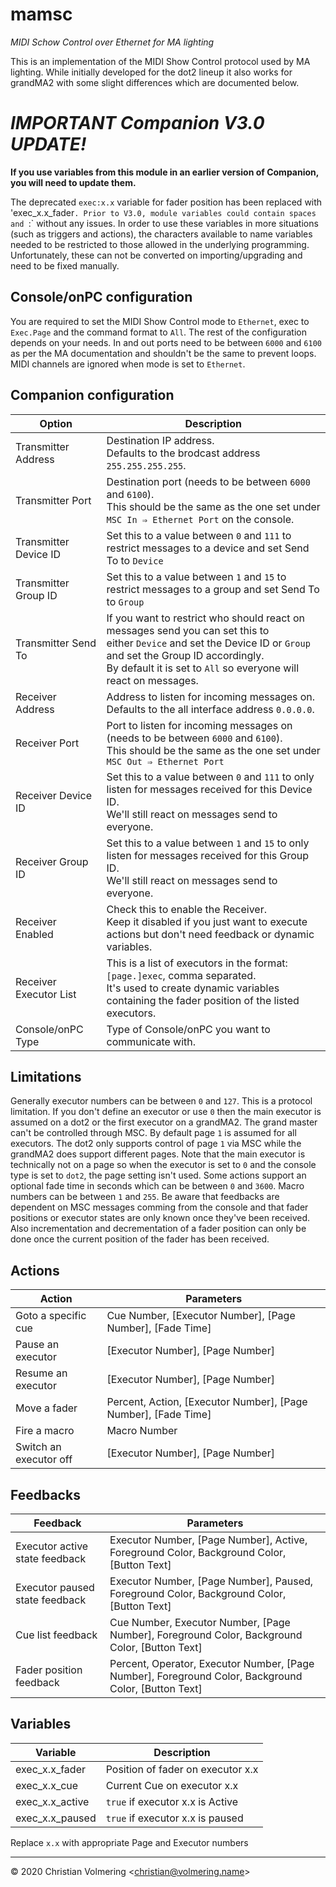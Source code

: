 # mamsc
*MIDI Schow Control over Ethernet for MA lighting*

This is an implementation of the MIDI Show Control protocol used by MA lighting.
While initially developed for the dot2 lineup it also works for grandMA2 with some slight differences which are documented below.

# *IMPORTANT Companion V3.0 UPDATE!*
**If you use variables from this module in an earlier version of Companion, you will need to update them.**

The deprecated `exec:x.x` variable for fader position has been replaced with 'exec_x.x_fader`. Prior to V3.0, module variables could contain spaces and `:` without any issues. In order to use these variables in more situations (such as triggers and actions), the characters available to name variables needed to be restricted to those allowed in the underlying programming. Unfortunately, these can not be converted on importing/upgrading and need to be fixed manually.


## Console/onPC configuration
You are required to set the MIDI Show Control mode to `Ethernet`, exec to `Exec.Page` and the command format to `All`.
The rest of the configuration depends on your needs.
In and out ports need to be between `6000` and `6100` as per the MA documentation and shouldn't be the same to prevent loops.
MIDI channels are ignored when mode is set to `Ethernet`.

## Companion configuration
| Option | Description |
| --- | --- |
| Transmitter Address | Destination IP address.<br>Defaults to the brodcast address `255.255.255.255`. |
| Transmitter Port | Destination port (needs to be between `6000` and `6100`).<br>This should be the same as the one set under `MSC In ⇒ Ethernet Port` on the console. |
| Transmitter Device ID | Set this to a value between `0` and `111` to restrict messages to a device and set Send To to `Device` |
| Transmitter Group ID | Set this to a value between `1` and `15` to restrict messages to a group and set Send To to `Group` |
| Transmitter Send To | If you want to restrict who should react on messages send you can set this to<br> either `Device` and set the Device ID or `Group` and set the Group ID accordingly.<br>By default it is set to `All` so everyone will react on messages. |
| Receiver Address | Address to listen for incoming messages on.<br>Defaults to the all interface address `0.0.0.0`. |
| Receiver Port | Port to listen for incoming messages on (needs to be between `6000` and `6100`).<br>This should be the same as the one set under `MSC Out ⇒ Ethernet Port` |
| Receiver Device ID | Set this to a value between `0` and `111` to only listen for messages received for this Device ID.<br>We'll still react on messages send to everyone. |
| Receiver Group ID | Set this to a value between `1` and `15` to only listen for messages received for this Group ID.<br>We'll still react on messages send to everyone. |
| Receiver Enabled | Check this to enable the Receiver.<br>Keep it disabled if you just want to execute actions but don't need feedback or dynamic variables. |
| Receiver Executor List | This is a list of executors in the format: `[page.]exec`, comma separated.<br>It's used to create dynamic variables containing the fader position of the listed executors. |
| Console/onPC Type | Type of Console/onPC you want to communicate with. |

## Limitations
Generally executor numbers can be between `0` and `127`. This is a protocol limitation.
If you don't define an executor or use `0` then the main executor is assumed on a dot2 or the first executor on a grandMA2. The grand master can't be controlled through MSC.
By default page `1` is assumed for all executors. The dot2 only supports control of page `1` via MSC while the grandMA2 does support different pages. Note that the main executor is technically not on a page so when the executor is set to `0` and the console type is set to `dot2`, the page setting isn't used.
Some actions support an optional fade time in seconds which can be between `0` and `3600`.
Macro numbers can be between `1` and `255`.
Be aware that feedbacks are dependent on MSC messages comming from the console and that fader positions or executor states are only known once they've been received. Also incrementation and decrementation of a fader position can only be done once the current position of the fader has been received.

## Actions
| Action | Parameters |
| --- | --- |
| Goto a specific cue | Cue Number, [Executor Number], [Page Number], [Fade Time] |
| Pause an executor | [Executor Number], [Page Number] |
| Resume an executor | [Executor Number], [Page Number] |
| Move a fader | Percent, Action, [Executor Number], [Page Number], [Fade Time] |
| Fire a macro | Macro Number |
| Switch an executor off | [Executor Number], [Page Number] |

## Feedbacks
| Feedback | Parameters |
| --- | --- |
| Executor active state feedback | Executor Number, [Page Number], Active, Foreground Color, Background Color, [Button Text] |
| Executor paused state feedback | Executor Number, [Page Number], Paused, Foreground Color, Background Color, [Button Text] |
| Cue list feedback | Cue Number, Executor Number, [Page Number], Foreground Color, Background Color, [Button Text] |
| Fader position feedback | Percent, Operator, Executor Number, [Page Number], Foreground Color, Background Color, [Button Text] |

## Variables
| Variable | Description |
| --- | --- |
| exec_x.x_fader | Position of fader on executor x.x |
| exec_x.x_cue | Current Cue on executor x.x |
| exec_x.x_active | `true` if executor x.x is Active |
| exec_x.x_paused | `true` if executor x.x is paused |

Replace `x.x` with appropriate Page and Executor numbers

* * *

&copy; 2020 Christian Volmering &lt;christian@volmering.name&gt;
